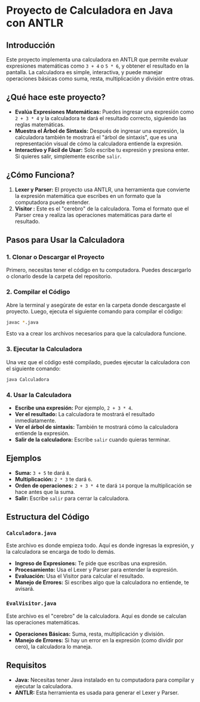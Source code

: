 # Proyecto de Calculadora en Java con ANTLR

## Introducción

 Este proyecto implementa una calculadora en ANTLR que permite evaluar expresiones matemáticas como `3 + 4` o `5 * 6`, y obtener el resultado en la pantalla. La calculadora es simple, interactiva, y puede manejar operaciones básicas como suma, resta, multiplicación y división entre otras.

## ¿Qué hace este proyecto?

- **Evalúa Expresiones Matemáticas:** Puedes ingresar una expresión como `2 + 3 * 4` y la calculadora te dará el resultado correcto, siguiendo las reglas matemáticas.
- **Muestra el Árbol de Sintaxis:** Después de ingresar una expresión, la calculadora también te mostrará el "árbol de sintaxis", que es una representación visual de cómo la calculadora entiende la expresión.
- **Interactivo y Fácil de Usar:** Solo escribe tu expresión y presiona enter. Si quieres salir, simplemente escribe `salir`.

## ¿Cómo Funciona?

1. **Lexer y Parser:** El proyecto usa ANTLR, una herramienta que convierte la expresión matemática que escribes en un formato que la computadora puede entender.
2. **Visitor :** Este es el "cerebro" de la calculadora. Toma el formato que el Parser crea y realiza las operaciones matemáticas para darte el resultado.

## Pasos para Usar la Calculadora

### 1. Clonar o Descargar el Proyecto

Primero, necesitas tener el código en tu computadora. Puedes descargarlo o clonarlo desde la carpeta del repositorio.

### 2. Compilar el Código

Abre la terminal y asegúrate de estar en la carpeta donde descargaste el proyecto. Luego, ejecuta el siguiente comando para compilar el código:

```bash
javac *.java
```

Esto va a crear los archivos necesarios para que la calculadora funcione.

### 3. Ejecutar la Calculadora

Una vez que el código esté compilado, puedes ejecutar la calculadora con el siguiente comando:

```bash
java Calculadora
```

### 4. Usar la Calculadora

- **Escribe una expresión:** Por ejemplo, `2 + 3 * 4`.
- **Ver el resultado:** La calculadora te mostrará el resultado inmediatamente.
- **Ver el árbol de sintaxis:** También te mostrará cómo la calculadora entiende la expresión.
- **Salir de la calculadora:** Escribe `salir` cuando quieras terminar.

## Ejemplos

- **Suma:** `3 + 5` te dará `8`.
- **Multiplicación:** `2 * 3` te dará `6`.
- **Orden de operaciones:** `2 + 3 * 4` te dará `14` porque la multiplicación se hace antes que la suma.
- **Salir:** Escribe `salir` para cerrar la calculadora.

## Estructura del Código

### `Calculadora.java`

Este archivo es donde empieza todo. Aquí es donde ingresas la expresión, y la calculadora se encarga de todo lo demás.

- **Ingreso de Expresiones:** Te pide que escribas una expresión.
- **Procesamiento:** Usa el Lexer y Parser para entender la expresión.
- **Evaluación:** Usa el Visitor para calcular el resultado.
- **Manejo de Errores:** Si escribes algo que la calculadora no entiende, te avisará.

### `EvalVisitor.java`

Este archivo es el "cerebro" de la calculadora. Aquí es donde se calculan las operaciones matemáticas.

- **Operaciones Básicas:** Suma, resta, multiplicación y división.
- **Manejo de Errores:** Si hay un error en la expresión (como dividir por cero), la calculadora lo maneja.

## Requisitos

- **Java:** Necesitas tener Java instalado en tu computadora para compilar y ejecutar la calculadora.
- **ANTLR:** Esta herramienta es usada para generar el Lexer y Parser.